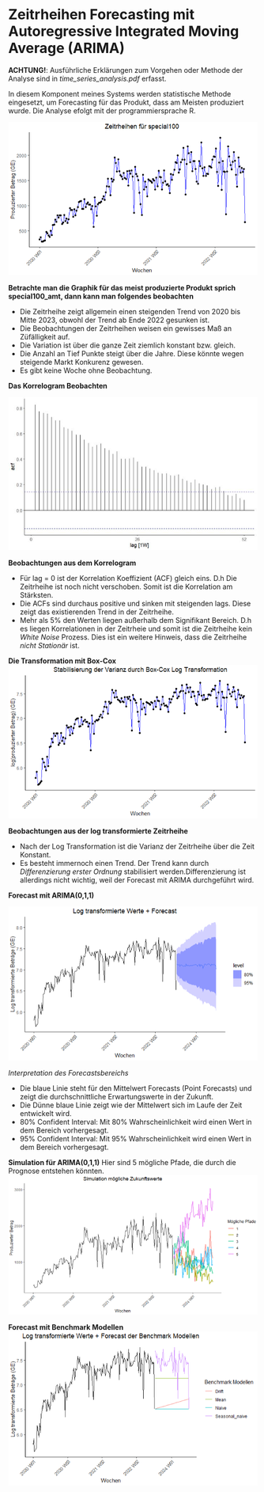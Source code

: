 # Zeitrheihen Forecasting mit Autoregressive Integrated Moving Average (ARIMA)

**ACHTUNG!**: Ausführliche Erklärungen zum Vorgehen oder Methode der Analyse sind in *time_series_analysis.pdf* erfasst.

In diesem Komponent meines Systems werden statistische Methode eingesetzt, um Forecasting für das Produkt, dass am Meisten produziert wurde.
Die Analyse efolgt mit der programmiersprache R.

![Die Zeitrheihen der drei meist Produzierte Produkte](./img/zeitrheihen_special100.png)

**Betrachte man die Graphik für das meist produzierte Produkt sprich special100_amt, dann kann man folgendes beobachten**

+ Die Zeitrheihe zeigt allgemein einen steigenden Trend von 2020 bis Mitte 2023, obwohl der Trend ab Ende 2022 gesunken ist.
+ Die Beobachtungen der Zeitrheihen weisen ein gewisses Maß an Züfälligkeit auf.
+ Die Variation ist über die ganze Zeit ziemlich konstant bzw. gleich.
+ Die Anzahl an Tief Punkte steigt über die Jahre. Diese könnte wegen steigende Markt Konkurenz gewesen.
+ Es gibt keine Woche ohne Beobachtung.


**Das Korrelogram Beobachten**

![Die Zeitrheihen der drei meist Produzierte Produkte](./img/zeitrheihen_special100_acf.png)

**Beobachtungen aus dem Korrelogram**
- Für lag = 0 ist der Korrelation Koeffizient (ACF) gleich eins. D.h Die Zeitrheihe ist noch nicht verschoben. Somit ist die Korrelation am Stärksten.
- Die ACFs sind durchaus positive und sinken mit steigenden lags. Diese zeigt das existierenden Trend in der Zeitrheihe.
- Mehr als 5% den Werten liegen außerhalb dem Signifikant Bereich. D.h es liegen Korrelationen in der Zeitrheie und somit ist die Zeitrheihe kein *White Noise* Prozess. Dies ist ein weitere Hinweis, dass die Zeitrheihe *nicht Stationär* ist.


**Die Transformation mit Box-Cox**
![Box-Cox Transformation](./img/log_transformiert.png)


**Beobachtungen aus der log transformierte Zeitrheihe**

+ Nach der Log Transformation ist die Varianz der Zeitrheihe über die Zeit Konstant.
+ Es besteht immernoch einen Trend. Der Trend kann durch *Differenzierung erster Ordnung* stabilisiert werden.Differenzierung ist allerdings nicht wichtig, weil der Forecast mit ARIMA durchgeführt wird. 


**Forecast mit ARIMA(0,1,1)**

![Forecast mit ARIMA(0,1,1)](./img/log_transformiert_forecast.png)

*Interpretation des Forecastsbereichs*
+ Die blaue Linie steht für den Mittelwert Forecasts (Point Forecasts) und zeigt die durchschnittliche Erwartungswerte in der Zukunft.
+ Die Dünne blaue Linie zeigt wie der Mittelwert sich im Laufe der Zeit entwickelt wird.
+ 80% Confident Interval: Mit 80% Wahrscheinlichkeit wird einen Wert in dem Bereich vorhergesagt.
+ 95% Confident Interval: Mit 95% Wahrscheinlichkeit wird einen Wert in dem Bereich vorhergesagt.


**Simulation für ARIMA(0,1,1)**
Hier sind 5 mögliche Pfade, die durch die Prognose entstehen könnten. 
![Forecast mit ARIMA(0,1,1)](./img/arima_simulation.PNG)


**Forecast mit Benchmark Modellen**
![Forecast mit Benchmark Modellen](./img/benchmark_forecast.png)
